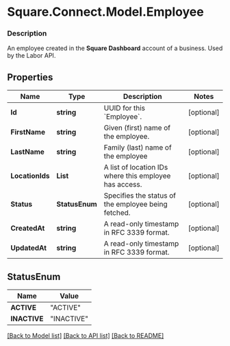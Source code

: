 # Square.Connect.Model.Employee

### Description

An employee created in the **Square Dashboard** account of a business.  Used by the Labor API.

## Properties

Name | Type | Description | Notes
------------ | ------------- | ------------- | -------------
**Id** | **string** | UUID for this &#x60;Employee&#x60;. | [optional] 
**FirstName** | **string** | Given (first) name of the employee. | [optional] 
**LastName** | **string** | Family (last) name of the employee | [optional] 
**LocationIds** | **List<string>** | A list of location IDs where this employee has access. | [optional] 
**Status** | **StatusEnum** | Specifies the status of the employee being fetched. | [optional] 
**CreatedAt** | **string** | A read-only timestamp in RFC 3339 format. | [optional] 
**UpdatedAt** | **string** | A read-only timestamp in RFC 3339 format. | [optional] 


## StatusEnum

Name | Value
------------ | -------------
**ACTIVE** | "ACTIVE"
**INACTIVE** | "INACTIVE"



[[Back to Model list]](../README.md#documentation-for-models) [[Back to API list]](../README.md#documentation-for-api-endpoints) [[Back to README]](../README.md)

